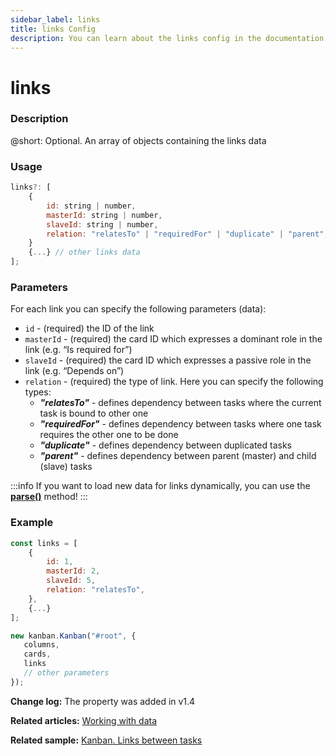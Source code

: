 ```yaml
---
sidebar_label: links
title: links Config
description: You can learn about the links config in the documentation of the DHTMLX JavaScript Kanban library. Browse developer guides and API reference, try out code examples and live demos, and download a free 30-day evaluation version of DHTMLX Kanban.
---
```


# links

### Description

@short: Optional. An array of objects containing the links data

### Usage

~~~jsx {}
links?: [
	{
		id: string | number,
		masterId: string | number,
		slaveId: string | number,
		relation: "relatesTo" | "requiredFor" | "duplicate" | "parent",
	}	
	{...} // other links data
];
~~~

### Parameters

For each link you can specify the following parameters (data):

- `id` - (required) the ID of the link
- `masterId` - (required) the card ID which expresses a dominant role in the link (e.g. “Is required for”)
- `slaveId` - (required) the card ID which expresses a passive role in the link (e.g. “Depends on”)
- `relation` - (required) the type of link. Here you can specify the following types:
	- ***"relatesTo"*** -  defines dependency between tasks where the current task is bound to other one
	- ***"requiredFor"*** - defines dependency between tasks where one task requires the other one to be done
	- ***"duplicate"*** - defines dependency between duplicated tasks
	- ***"parent"*** - defines dependency between parent (master) and child (slave) tasks

:::info
If you want to load new data for links dynamically, you can use the [**parse()**](../../methods/js_kanban_parse_method) method!
:::

### Example

~~~jsx {1-9,14}
const links = [
	{
		id: 1,
		masterId: 2,
		slaveId: 5,
		relation: "relatesTo",
	},
	{...}
];

new kanban.Kanban("#root", {
   columns,
   cards,
   links
   // other parameters
});
~~~

**Change log:** The property was added in v1.4

**Related articles:** [Working with data](../../../guides/working_with_data)

**Related sample:** [Kanban. Links between tasks](https://snippet.dhtmlx.com/81qu7qh0?tag=kanban)
